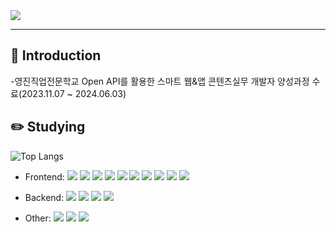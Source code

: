 <img src="https://capsule-render.vercel.app/api?type=waving&color=2F9D27&height=220&section=header&text=Hello,%20Github!&fontSize=40&fontColor=f6f6f6&stroke=353535&strokeWidth=1.5&desc=I'm%20YeonSung&descAlignY=65&descAlign=60" />

---
## 👋 Introduction

-영진직업전문학교 Open API를 활용한 스마트 웹&앱 콘텐츠실무 개발자 양성과정 수료(2023.11.07 ~ 2024.06.03)

## ✏️ Studying
![Top Langs](https://github-readme-stats.vercel.app/api/top-langs/?username=koinoniays2&layout=compact&theme=merko)  

- Frontend: <img src="https://img.shields.io/badge/HTML5-E34F26?style=flat-square&logo=HTML5&logoColor=white"/> <img src="https://img.shields.io/badge/CSS3-1572B6?style=flat-square&logo=CSS3&logoColor=white"/> <img src="https://img.shields.io/badge/JavaScript-F7DF1E?style=flat-square&logo=javascript&logoColor=white"/> <img src="https://img.shields.io/badge/React-61DAFB?style=flat-square&logo=react&logoColor=white"/> <img src="https://img.shields.io/badge/Figma-F24E1E?style=flat-square&logo=figma&logoColor=white"/> <img src="https://img.shields.io/badge/Tailwind CSS-06B6D4?style=flat-square&logo=tailwind-css&logoColor=white"/> <img src="https://img.shields.io/badge/jQuery-0769ad?style=flat-square&logo=jquery&logoColor=white"/> <img src="https://img.shields.io/badge/React%20Hook%20Form-%23EC5990.svg?style=flat-square&logo=reacthookform&logoColor=white"/> <img src="https://img.shields.io/badge/-React%20Query-FF4154?style=flat-square&logo=react%20query&logoColor=white"/> <img src="https://img.shields.io/badge/React_Router-CA4245?style=flat-square&logo=react-router&logoColor=white"/>

- Backend: <img src="https://img.shields.io/badge/node.js-6DA55F?style=flat-square&logo=node.js&logoColor=white"/> <img src="https://img.shields.io/badge/MongoDB-%234ea94b.svg?style=flat-square&logo=mongodb&logoColor=white"/> <img src="https://img.shields.io/badge/php-%23777BB4?style=flat-square&logo=php&logoColor=white"/> <img src="https://img.shields.io/badge/mysql-4479A1.svg?style=flat-square&logo=mysql&logoColor=white"/> 


- Other: <img src="https://img.shields.io/badge/Netlify-00c7b7?style=flat-square&logo=netlify&logoColor=white"/> <img src="https://img.shields.io/badge/Vercel-000000?style=flat-square&logo=vercel&logoColor=white"/> <img src="https://img.shields.io/badge/Notion-%23000000.svg?style=flat-square&logo=notion&logoColor=white"/>

<!--
**koinoniays2/koinoniays2** is a ✨ _special_ ✨ repository because its `README.md` (this file) appears on your GitHub profile.

Here are some ideas to get you started:

- 🔭 I’m currently working on ...
- 🌱 I’m currently learning ...
- 👯 I’m looking to collaborate on ...
- 🤔 I’m looking for help with ...
- 💬 Ask me about ...
- 📫 How to reach me: ...
- 😄 Pronouns: ...
- ⚡ Fun fact: ...
-->

